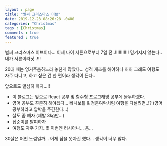 ```yaml
---
layout : page
title: "벌써 크리스마스 이브"
date: 2019-12-23 08:26:28 -0400
categories: "Christmas"
tags : [Christmas]
comments : true
featured : true
---
```


벌써 크리스마스 이브이다...
이제 나이 서른으로부터 7일 전..!!!!!!!!!!!
믿겨지지 않는다.. 내가 서른이라닛..!!!

20대 때는 엉거주춤하느라 놓친게 많았다...
성격 개조를 해야하나 허허
그래도 여행도 자주 다니고, 하고 싶은 건 한 편이라 생각이 든다..

앞으로도 열심히 하자...!!

- 이 블로그는 앞으로 React 공부 및 함수형 프로그래밍 공부에 몰두하겠다.
- 영어 공부도 꾸준히 해야겠다... 빠니보틀 & 청춘여락처럼 여행을 다닐려면..!? (영어공부하라고 압박을 주긴한다...)
- 살도 좀 빼자 (제발 3kg만...)
- 집순이를 탈피하자
- 여행도 자주 가자..!!! 이번엔 러시아나... 음...

30살은 어떤 느낌일까...
어제 잠을 못자긴 했다... 생각이 너무 많다.

